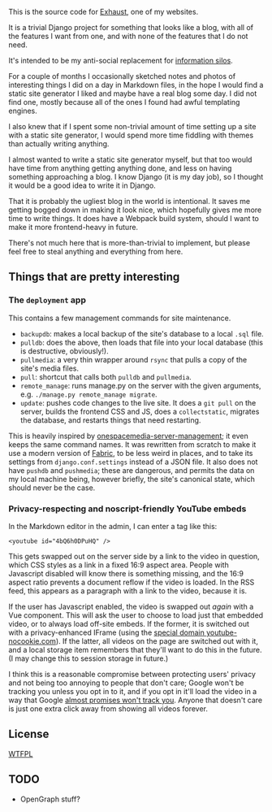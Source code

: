 This is the source code for [Exhaust](https://exhaust.lewiscollard.com/), one of my websites.

It is a trivial Django project for something that looks like a blog, with all of the features I want from one, and with none of the features that I do not need.

It's intended to be my anti-social replacement for [information silos](https://indieweb.org/silo).

For a couple of months I occasionally sketched notes and photos of interesting things I did on a day in Markdown files,
in the hope I would find a static site generator I liked and maybe have a real blog some day.
I did not find one, mostly because all of the ones I found had awful templating engines.

I also knew that if I spent some non-trivial amount of time setting up a site with a static site generator, I would spend more time fiddling with themes than actually writing anything.

I almost wanted to write a static site generator myself,
but that too would have time from anything getting anything done,
and less on having something approaching a blog.
I know Django (it is my day job), so I thought it would be a good idea to write it in Django.

That it is probably the ugliest blog in the world is intentional.
It saves me getting bogged down in making it look nice, which hopefully gives me more time to write things.
It does have a Webpack build system, should I want to make it more frontend-heavy in future.

There's not much here that is more-than-trivial to implement, but please feel free to steal anything and everything from here.

## Things that are pretty interesting

### The `deployment` app

This contains a few management commands for site maintenance.

* `backupdb`: makes a local backup of the site's database to a local `.sql` file.
* `pulldb`: does the above, then loads that file into your local database (this is destructive, obviously!).
* `pullmedia`: a very thin wrapper around `rsync` that pulls a copy of the site's media files.
* `pull`: shortcut that calls both `pulldb` and `pullmedia`.
* `remote_manage`: runs manage.py on the server with the given arguments, e.g. `./manage.py remote_manage migrate`.
* `update`: pushes code changes to the live site. It does a `git pull` on the server, builds the frontend CSS and JS, does a `collectstatic`, migrates the database, and
restarts things that need restarting.

This is heavily inspired by
[onespacemedia-server-management](https://github.com/onespacemedia/server-management/);
it even keeps the same command names.
It was rewritten from scratch to make it use a modern version of [Fabric](https://www.fabfile.org/),
to be less weird in places,
and to take its settings from `django.conf.settings` instead of a JSON file.
It also does not have `pushdb` and `pushmedia`;
these are dangerous,
and permits the data on my local machine being, however briefly, the site's canonical state, which should never be the case.

### Privacy-respecting and noscript-friendly YouTube embeds

In the Markdown editor in the admin, I can enter a tag like this:

```
<youtube id="4bQ6h0DPuHQ" />
```

This gets swapped out on the server side by a link to the video in question, which CSS styles as a link in a fixed 16:9 aspect area. People with Javascript disabled will know there is something missing, and the 16:9 aspect ratio prevents a document reflow if the video is loaded. In the RSS feed, this appears as a paragraph with a link to the video, because it is.

If the user has Javascript enabled, the video is swapped out _again_ with a Vue component. This will ask the user to choose to load just that embedded video, or to always load off-site embeds. If the former, it is switched out with a privacy-enhanced IFrame (using the [special domain youtube-nocookie.com](https://www.ghacks.net/2018/05/23/why-you-should-always-use-youtubes-privacy-enhanced-mode/)). If the latter, all videos on the page are switched out with it, and a local storage item remembers that they'll want to do this in the future. (I may change this to session storage in future.)

I think this is a reasonable compromise between protecting users' privacy and not being too annoying to people that don't care; Google won't be tracking you unless you opt in to it, and if you opt in it'll load the video in a way that Google [almost promises won't track you](https://support.google.com/youtube/answer/171780?hl=en-GB). Anyone that doesn't care is just one extra click away from showing all videos forever.

## License

[WTFPL](http://www.wtfpl.net/)

## TODO

* OpenGraph stuff?
